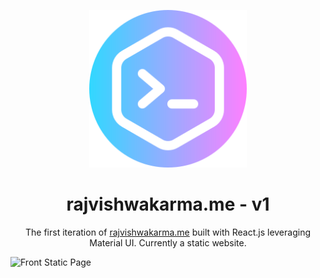 <p align="center">
  <img width="50%" height="50%" src="assets/img/code.png"/>
</p>
<h1 align="center">
  rajvishwakarma.me - v1
</h1>
<p align="center">
  The first iteration of <a href="https://rajvishwakarma.me" target="_blank">rajvishwakarma.me</a> built with React.js leveraging Material UI. Currently a static website.
</p>

<img width="1306" alt="Front Static Page" src="https://github.com/zionsenpai/Personal-Portfolio/blob/main/assets/img/Static-Front.png">

